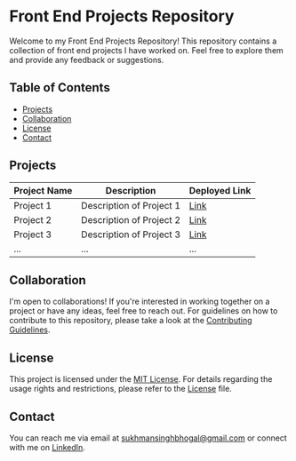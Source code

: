 # Front End Projects Repository

Welcome to my Front End Projects Repository! This repository contains a collection of front end projects I have worked on. Feel free to explore them and provide any feedback or suggestions.

## Table of Contents
- [Projects](#projects)
- [Collaboration](#collaboration)
- [License](#license)
- [Contact](#contact)

## Projects

| Project Name | Description | Deployed Link |
| ------------ | ----------- | ------------- |
| Project 1    | Description of Project 1 | [Link](https://example.com/project1) |
| Project 2    | Description of Project 2 | [Link](https://example.com/project2) |
| Project 3    | Description of Project 3 | [Link](https://example.com/project3) |
| ...          | ...         | ...           |

## Collaboration

I'm open to collaborations! If you're interested in working together on a project or have any ideas, feel free to reach out. For guidelines on how to contribute to this repository, please take a look at the [Contributing Guidelines](collaborating.md).

## License

This project is licensed under the [MIT License](LICENSE). For details regarding the usage rights and restrictions, please refer to the [License](LICENSE) file.


## Contact

You can reach me via email at [sukhmansinghbhogal@gmail.com](mailto:sukhmansinghbhogal@gmail.com) or connect with me on [LinkedIn](https://www.linkedin.com/in/sukhmansingh1612).
